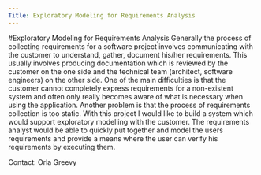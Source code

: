 ```yaml
---
Title: Exploratory Modeling for Requirements Analysis
---
```

#Exploratory Modeling for Requirements Analysis
Generally the process of collecting requirements for a software project involves communicating with the customer to understand, gather, document his/her requirements. This usually involves producing documentation which is reviewed by the customer on the one side and the technical team (architect, software engineers) on the other side. One of the main difficulties is that the customer cannot completely express requirements for a non-existent system and often only really becomes aware of what is necessary when using the application. Another problem is  that the process of requirements collection is too static.  With this project I would like to build a system which would support exploratory modelling with the customer. The requirements analyst would be able to quickly put together and model the users requirements and provide a means where the user can verify his requirements by executing them.

Contact: Orla Greevy
